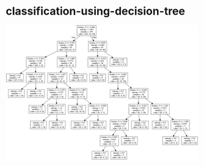 # classification-using-decision-tree
![alt text](https://github.com/rukesh-shrestha/classification-using-decision-tree/blob/master/decision_tree.png?raw=true)
